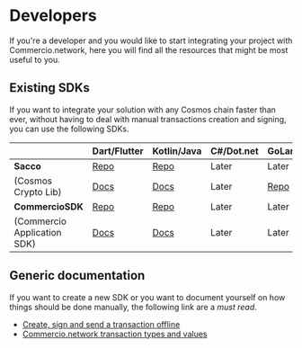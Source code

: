 # Developers
If you're a developer and you would like to start integrating your project with Commercio.network, 
here you will find all the resources that might be most useful to you. 

## Existing SDKs
If you want to integrate your solution with any Cosmos chain faster than ever, without having to deal with 
manual transactions creation and signing, you can use the following SDKs.  

|  | Dart/Flutter | Kotlin/Java | C#/Dot.net | GoLang |
| ------ | ------ | ------ | ------ | ------ |
| **Sacco**  | [Repo](https://github.com/commercionetwork/sacco.dart) | [Repo](https://github.com/commercionetwork/sacco.kt) | Later | Later |
| (Cosmos Crypto Lib) | [Docs](https://pub.dev/documentation/sacco/latest/) | [Docs](https://github.com/commercionetwork/sacco.dart/blob/master/example/example.dart) | Later | [Repo](https://github.com/commercionetwork/sacco.go) |
| **CommercioSDK**  | [Repo](https://github.com/commercionetwork/commercio-sdk.dart) | [Repo](https://github.com/commercionetwork/commercio-sdk.kt) | Later | Later |  
| (Commercio Application SDK) | [Docs](https://dart.sdk.docs.commercio.network) | [Docs](https://github.com/commercionetwork/commercio-sdk.kt/blob/master/src/test/kotlin/network/commercio/sdk/Examples.kt) | Later | Later |


## Generic documentation
If you want to create a new SDK or you want to document yourself on how things should be done manually, 
the following link are a *must read*.  

- [Create, sign and send a transaction offline](./create-sign-broadcast-tx.md)
- [Commercio.network transaction types and values](message-types.md)
